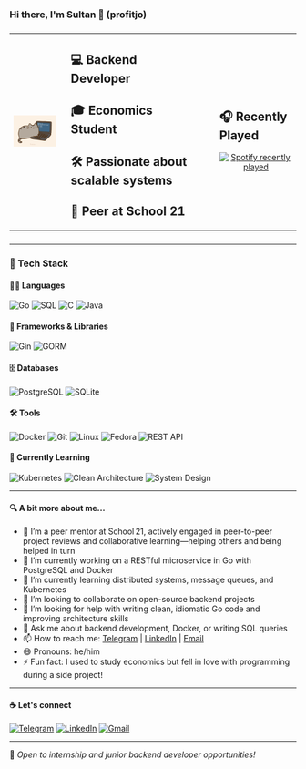 ### Hi there, I'm Sultan 👋 (profitjo)

###

<table>
  <tr>
    <td>
      <img width="200" src="https://raw.githubusercontent.com/fate0/fate0/master/artwork/pusheencode.gif" alt="Profile Image" />
    </td>
    <td style="padding-left: 20px; vertical-align: middle;">
      <h2>💻 Backend Developer</h2>
      <h2>🎓 Economics Student</h2>
      <h2>🛠️ Passionate about scalable systems</h2>
      <h2>🤝 Peer at School 21</h2>
    </td>
    <td style="padding-left: 40px; vertical-align: middle;">
      <h2>🎧 Recently Played</h2>
      <div align="center">
        <a href="https://open.spotify.com/user/31mns3y67jq73bp3gyc77x4xvrji">
          <img src="https://spotify-recently-played-readme.vercel.app/api?user=31mns3y67jq73bp3gyc77x4xvrji&count=3" alt="Spotify recently played" />
        </a>
      </div>
    </td>
  </tr>
</table>

###

---

### 🚀 Tech Stack

#### 🧑‍💻 Languages
![Go](https://img.shields.io/badge/Go-00ADD8?style=for-the-badge&logo=go&logoColor=white)
![SQL](https://img.shields.io/badge/SQL-4479A1?style=for-the-badge&logo=mysql&logoColor=white)
![C](https://img.shields.io/badge/C-00599C?style=for-the-badge&logo=c&logoColor=white)
![Java](https://img.shields.io/badge/Java-007396?style=for-the-badge&logo=openjdk&logoColor=white)

#### 🧰 Frameworks & Libraries
![Gin](https://img.shields.io/badge/Gin-F00?style=for-the-badge&logo=go&logoColor=white)
![GORM](https://img.shields.io/badge/GORM-00ADD8?style=for-the-badge&logo=go&logoColor=white)

#### 🗄️ Databases
![PostgreSQL](https://img.shields.io/badge/PostgreSQL-4169E1?style=for-the-badge&logo=postgresql&logoColor=white)
![SQLite](https://img.shields.io/badge/SQLite-003B57?style=for-the-badge&logo=sqlite&logoColor=white)

#### 🛠️ Tools
![Docker](https://img.shields.io/badge/Docker-2496ED?style=for-the-badge&logo=docker&logoColor=white)
![Git](https://img.shields.io/badge/Git-F05032?style=for-the-badge&logo=git&logoColor=white)
![Linux](https://img.shields.io/badge/Linux-FCC624?style=for-the-badge&logo=linux&logoColor=black)
![Fedora](https://img.shields.io/badge/Fedora-51A2DA?style=for-the-badge&logo=fedora&logoColor=white)
![REST API](https://img.shields.io/badge/REST%20API-ff9800?style=for-the-badge&logo=json&logoColor=white)

#### 🌱 Currently Learning
![Kubernetes](https://img.shields.io/badge/Kubernetes-326CE5?style=for-the-badge&logo=kubernetes&logoColor=white)
![Clean Architecture](https://img.shields.io/badge/Clean%20Architecture-6C757D?style=for-the-badge)
![System Design](https://img.shields.io/badge/System%20Design-6C757D?style=for-the-badge)

---

#### 🔍 A bit more about me...

- 🤝 I’m a peer mentor at School 21, actively engaged in peer-to-peer project reviews and collaborative learning—helping others and being helped in turn
- 🔭 I’m currently working on a RESTful microservice in Go with PostgreSQL and Docker
- 🌱 I’m currently learning distributed systems, message queues, and Kubernetes
- 👯 I’m looking to collaborate on open-source backend projects
- 🤔 I’m looking for help with writing clean, idiomatic Go code and improving architecture skills
- 💬 Ask me about backend development, Docker, or writing SQL queries
- 📫 How to reach me: [Telegram](https://t.me/aasaur) | [LinkedIn](https://www.linkedin.com/in/sultan-djavgashev-702b72256/) | [Email](mailto:sultandjavgashev@gmail.com)
- 😄 Pronouns: he/him
- ⚡ Fun fact: I used to study economics but fell in love with programming during a side project!

---

#### ☕ Let's connect

[![Telegram](https://img.shields.io/badge/Telegram-2CA5E0?style=for-the-badge&logo=telegram&logoColor=white)](https://t.me/your_username)
[![LinkedIn](https://img.shields.io/badge/LinkedIn-0A66C2?style=for-the-badge&logo=linkedin&logoColor=white)](https://linkedin.com/in/your-profile)
[![Gmail](https://img.shields.io/badge/Gmail-D14836?style=for-the-badge&logo=gmail&logoColor=white)](mailto:your_email@gmail.com)

---

📝 _Open to internship and junior backend developer opportunities!_
